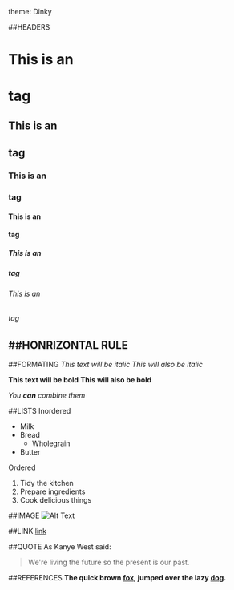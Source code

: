 theme: Dinky

##HEADERS

# This is an <h1> tag
## This is an <h2> tag
### This is an <h3> tag
#### This is an <h4> tag
##### This is an <h5> tag
###### This is an <h6> tag

##HONRIZONTAL RULE
---


##FORMATING
*This text will be italic*
_This will also be italic_

**This text will be bold**
__This will also be bold__

_You **can** combine them_


##LISTS
Inordered
* Milk
* Bread
    * Wholegrain
* Butter

Ordered
1. Tidy the kitchen  
2. Prepare ingredients  
3. Cook delicious things

##IMAGE
![Alt Text](url)

##LINK
[link](http://example.com)

##QUOTE
As Kanye West said:

> We're living the future so
> the present is our past.

##REFERENCES
**The quick brown [fox][1], jumped over the lazy [dog][2].**

[1]: https://en.wikipedia.org/wiki/Fox "Wikipedia: Fox"
[2]: https://en.wikipedia.org/wiki/Dog "Wikipedia: Dog"
